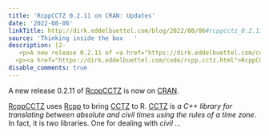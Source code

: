 ```yaml
---
title: 'RcppCCTZ 0.2.11 on CRAN: Updates'
date: '2022-08-06'
linkTitle: http://dirk.eddelbuettel.com/blog/2022/08/06#rcppcctz_0.2.11
source: 'Thinking inside the box   '
description: |2-
   <p>A new release 0.2.11 of <a href="https://dirk.eddelbuettel.com/code/rcpp.cctz.html">RcppCCTZ</a> is now on <a href="https://cran.r-project.org">CRAN</a>.</p>
  <p><a href="https://dirk.eddelbuettel.com/code/rcpp.cctz.html">RcppCCTZ</a> uses <a href="https://dirk.eddelbuettel.com/code/rcpp.html">Rcpp</a> to bring <a href="https://github.com/google/cctz">CCTZ</a> to R. <a href="https://github.com/google/cctz">CCTZ</a> is <em>a C++ library for translating between absolute and civil times using the rules of a time zone</em>. In fact, it is <em>two</em> libraries. One for dealing with <em>civil ...
disable_comments: true
---
```

 <p>A new release 0.2.11 of <a href="https://dirk.eddelbuettel.com/code/rcpp.cctz.html">RcppCCTZ</a> is now on <a href="https://cran.r-project.org">CRAN</a>.</p>
<p><a href="https://dirk.eddelbuettel.com/code/rcpp.cctz.html">RcppCCTZ</a> uses <a href="https://dirk.eddelbuettel.com/code/rcpp.html">Rcpp</a> to bring <a href="https://github.com/google/cctz">CCTZ</a> to R. <a href="https://github.com/google/cctz">CCTZ</a> is <em>a C++ library for translating between absolute and civil times using the rules of a time zone</em>. In fact, it is <em>two</em> libraries. One for dealing with <em>civil ...